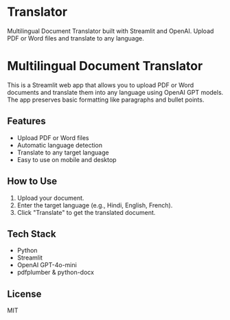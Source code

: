 # Translator
Multilingual Document Translator built with Streamlit and OpenAI. Upload PDF or Word files and translate to any language.
# Multilingual Document Translator

This is a Streamlit web app that allows you to upload PDF or Word documents and translate them into any language using OpenAI GPT models. The app preserves basic formatting like paragraphs and bullet points.

## Features
- Upload PDF or Word files
- Automatic language detection
- Translate to any target language
- Easy to use on mobile and desktop

## How to Use
1. Upload your document.
2. Enter the target language (e.g., Hindi, English, French).
3. Click "Translate" to get the translated document.

## Tech Stack
- Python
- Streamlit
- OpenAI GPT-4o-mini
- pdfplumber & python-docx

## License
MIT
